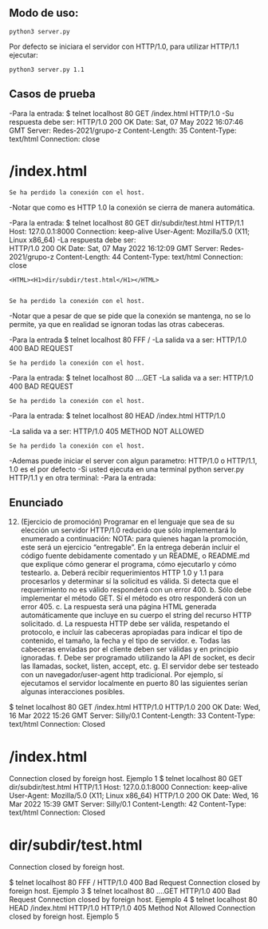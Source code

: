 

## Modo de uso:

`python3 server.py `

Por defecto se iniciara el servidor con HTTP/1.0, para utilizar HTTP/1.1 ejecutar:

`python3 server.py 1.1`


## Casos de prueba
-Para la entrada:
    $ telnet localhost 80
    GET /index.html HTTP/1.0
-Su respuesta debe ser:
    HTTP/1.0 200 OK
    Date: Sat, 07 May 2022 16:07:46 GMT
    Server: Redes-2021/grupo-z
    Content-Length: 35
    Content-Type: text/html
    Connection: close
    <HTML><H1>/index.html</H1></HTML>
    
    Se ha perdido la conexión con el host.
-Notar que como es HTTP 1.0 la conexión se cierra de manera automática.

-Para la entrada:
    $ telnet localhost 80
    GET dir/subdir/test.html HTTP/1.1
    Host: 127.0.0.1:8000
    Connection: keep-alive
    User-Agent: Mozilla/5.0 (X11; Linux x86_64)
-La respuesta debe ser:   
    HTTP/1.0 200 OK
    Date: Sat, 07 May 2022 16:12:09 GMT
    Server: Redes-2021/grupo-z
    Content-Length: 44
    Content-Type: text/html
    Connection: close
    
    <HTML><H1>dir/subdir/test.html</H1></HTML>


    Se ha perdido la conexión con el host.
-Notar que a pesar de que se pide que la conexión se mantenga, no se lo permite, ya que en realidad se ignoran todas las otras cabeceras.

-Para la entrada
    $ telnet localhost 80
    FFF /
-La salida va a ser:
    HTTP/1.0 400 BAD REQUEST

    Se ha perdido la conexión con el host.

-Para la entrada:
    $ telnet localhost 80
    ....GET
-La salida va a ser:
    HTTP/1.0 400 BAD REQUEST

    Se ha perdido la conexión con el host.

-Para la entrada:
    $ telnet localhost 80
    HEAD /index.html HTTP/1.0
    
-La salida va a ser:
    HTTP/1.0 405 METHOD NOT ALLOWED

    Se ha perdido la conexión con el host.
    
-Ademas puede iniciar el server con algun parametro: HTTP/1.0 o HTTP/1.1, 1.0 es el por defecto
-Si usted ejecuta en una terminal python server.py HTTP/1.1 y en otra terminal:
    -Para la entrada:

## Enunciado

12. (Ejercicio de promoción) Programar en el lenguaje que sea de su elección un servidor HTTP/1.0
reducido que sólo implementará lo enumerado a continuación:
NOTA: para quienes hagan la promoción, este será un ejercicio “entregable”. En la entrega deberán
incluir el código fuente debidamente comentado y un README, o README.md que explique cómo
generar el programa, cómo ejecutarlo y cómo testearlo.
a. Deberá recibir requerimientos HTTP 1.0 y 1.1 para procesarlos y determinar sí la solicitud es válida.
Si detecta que el requerimiento no es válido responderá con un error 400.
b. Sólo debe implementar el método GET. Sí el método es otro responderá con un error 405.
c. La respuesta será una página HTML generada automáticamente que incluye en su cuerpo el string
del recurso HTTP solicitado.
d. La respuesta HTTP debe ser válida, respetando el protocolo, e incluír las cabeceras apropiadas para
indicar el tipo de contenido, el tamaño, la fecha y el tipo de servidor.
e. Todas las cabeceras envíadas por el cliente deben ser válidas y en principio ignoradas.
f. Debe ser programado utilizando la API de socket, es decir las llamadas, socket, listen, accept,
etc.
g. El servidor debe ser testeado con un navegador/user-agent http tradicional. Por ejemplo, sí ejecutamos el servidor localmente en puerto 80 las siguientes serían algunas interacciones posibles.

$ telnet localhost 80
GET /index.html HTTP/1.0
HTTP/1.0 200 OK
Date: Wed, 16 Mar 2022 15:26 GMT
Server: Silly/0.1
Content-Length: 33
Content-Type: text/html
Connection: Closed
<HTML><H1>/index.html</H1></HTML>
Connection closed by foreign host.
Ejemplo 1
$ telnet localhost 80
GET dir/subdir/test.html HTTP/1.1
Host: 127.0.0.1:8000
Connection: keep-alive
User-Agent: Mozilla/5.0 (X11; Linux x86_64)
HTTP/1.0 200 OK
Date: Wed, 16 Mar 2022 15:39 GMT
Server: Silly/0.1
Content-Length: 42
Content-Type: text/html
Connection: Closed
<HTML><H1>dir/subdir/test.html</H1></HTML>
Connection closed by foreign host.

$ telnet localhost 80
FFF /
HTTP/1.0 400 Bad Request
Connection closed by foreign host.
Ejemplo 3
$ telnet localhost 80
....GET
HTTP/1.0 400 Bad Request
Connection closed by foreign host.
Ejemplo 4
$ telnet localhost 80
HEAD /index.html HTTP/1.0
HTTP/1.0 405 Method Not Allowed
Connection closed by foreign host.
Ejemplo 5
